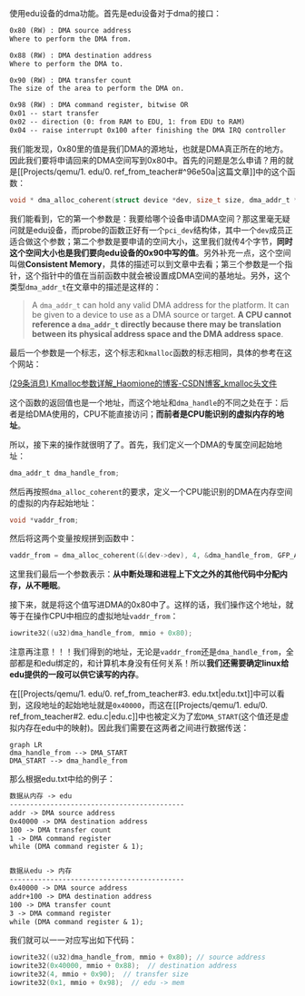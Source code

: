 使用edu设备的dma功能。首先是edu设备对于dma的接口：

```txt
0x80 (RW) : DMA source address
Where to perform the DMA from.

0x88 (RW) : DMA destination address
Where to perform the DMA to.

0x90 (RW) : DMA transfer count
The size of the area to perform the DMA on.

0x98 (RW) : DMA command register, bitwise OR
0x01 -- start transfer
0x02 -- direction (0: from RAM to EDU, 1: from EDU to RAM)
0x04 -- raise interrupt 0x100 after finishing the DMA IRQ controller
```

我们能发现，0x80里的值是我们DMA的源地址，也就是DMA真正所在的地方。因此我们要将申请回来的DMA空间写到0x80中。首先的问题是怎么申请？用的就是[[Projects/qemu/1. edu/0. ref_from_teacher#^96e50a|这篇文章]]中的这个函数：

```c
void * dma_alloc_coherent(struct device *dev, size_t size, dma_addr_t *dma_handle, gfp_t flag)
```

我们能看到，它的第一个参数是：我要给哪个设备申请DMA空间？那这里毫无疑问就是edu设备，而probe的函数正好有一个`pci_dev`结构体，其中一个`dev`成员正适合做这个参数；第二个参数是要申请的空间大小，这里我们就传4个字节，**同时这个空间大小也是我们要向edu设备的0x90中写的值**。另外补充一点，这个空间叫做**Consistent Memory**，具体的描述可以到文章中去看；第三个参数是一个指针，这个指针中的值在当前函数中就会被设置成DMA空间的基地址。另外，这个类型`dma_addr_t`在文章中的描述是这样的：

> A `dma_addr_t` can hold any valid DMA address for the platform.  It can be given to a device to use as a DMA source or target.  **A CPU cannot reference a `dma_addr_t` directly because there may be translation between its physical address space and the DMA address space**.

最后一个参数是一个标志，这个标志和`kmalloc`函数的标志相同，具体的参考在这个网站：

[(29条消息) Kmalloc参数详解_Haomione的博客-CSDN博客_kmalloc头文件](https://blog.csdn.net/Haomione/article/details/123337976)

这个函数的返回值也是一个地址，而这个地址和`dma_handle`的不同之处在于：后者是给DMA使用的，CPU不能直接访问；**而前者是CPU能识别的虚拟内存的地址**。

所以，接下来的操作就很明了了。首先，我们定义一个DMA的专属空间起始地址：

```c
dma_addr_t dma_handle_from;
```

然后再按照`dma_alloc_coherent`的要求，定义一个CPU能识别的DMA在内存空间的虚拟的内存起始地址：

```c
void *vaddr_from;
```

然后将这两个变量按规拼到函数中：

```c
vaddr_from = dma_alloc_coherent(&(dev->dev), 4, &dma_handle_from, GFP_ATOMIC);
```

这里我们最后一个参数表示：**从中断处理和进程上下文之外的其他代码中分配内存，从不睡眠**。

接下来，就是将这个值写进DMA的0x80中了。这样的话，我们操作这个地址，就等于在操作CPU中相应的虚拟地址`vaddr_from`：

```c
iowrite32((u32)dma_handle_from, mmio + 0x80);
```

注意再注意！！！我们得到的地址，无论是`vaddr_from`还是`dma_handle_from`，全部都是和edu绑定的，和计算机本身没有任何关系！所以**我们还需要确定linux给edu提供的一段可以供它读写的内存**。

在[[Projects/qemu/1. edu/0. ref_from_teacher#3. edu.txt|edu.txt]]中可以看到，这段地址的起始地址就是`0x40000`，而这在[[Projects/qemu/1. edu/0. ref_from_teacher#2. edu.c|edu.c]]中也被定义为了宏`DMA_START`(这个值还是虚拟内存在edu中的映射)。因此我们需要在这两者之间进行数据传送：

```mermaid
graph LR
dma_handle_from --> DMA_START
DMA_START --> dma_handle_from
```

那么根据edu.txt中给的例子：

```txt
数据从内存 -> edu
-------------------------------------------
addr -> DMA source address
0x40000 -> DMA destination address
100 -> DMA transfer count
1 -> DMA command register
while (DMA command register & 1);


数据从edu -> 内存
-------------------------------------------
0x40000 -> DMA source address
addr+100 -> DMA destination address
100 -> DMA transfer count
3 -> DMA command register
while (DMA command register & 1);
```

我们就可以一一对应写出如下代码：

```c
iowrite32((u32)dma_handle_from, mmio + 0x80); // source address
iowrite32(0x40000, mmio + 0x88);  // destination address
iowrite32(4, mmio + 0x90);  // transfer size
iowrite32(0x1, mmio + 0x98);  // edu -> mem
```

